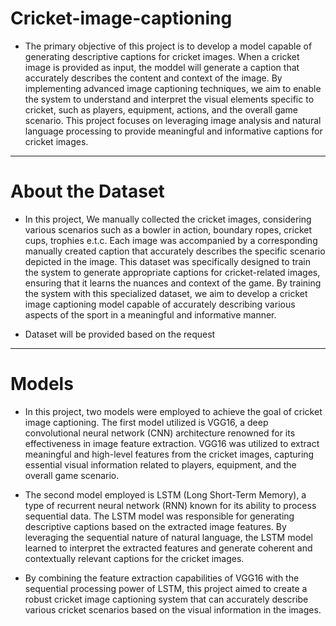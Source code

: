# Cricket-image-captioning
* The primary objective of this project is to develop a model capable of generating descriptive captions for cricket images. When a cricket image is provided as input, the moddel will generate a caption that accurately describes the content and context of the image. By implementing advanced image captioning techniques, we aim to enable the system to understand and interpret the visual elements specific to cricket, such as players, equipment, actions, and the overall game scenario. This project focuses on leveraging image analysis and natural language processing to provide meaningful and informative captions for cricket images.
***

# About the Dataset
* In this project, We manually collected the cricket images, considering various scenarios such as a bowler in action, boundary ropes, cricket cups, trophies e.t.c. Each image was accompanied by a corresponding manually created caption that accurately describes the specific scenario depicted in the image. This dataset was specifically designed to train the system to generate appropriate captions for cricket-related images, ensuring that it learns the nuances and context of the game. By training the system with this specialized dataset, we aim to develop a cricket image captioning model capable of accurately describing various aspects of the sport in a meaningful and informative manner.

* Dataset will be provided based on the request
***

# Models
* In this project, two models were employed to achieve the goal of cricket image captioning. The first model utilized is VGG16, a deep convolutional neural network (CNN) architecture renowned for its effectiveness in image feature extraction. VGG16 was utilized to extract meaningful and high-level features from the cricket images, capturing essential visual information related to players, equipment, and the overall game scenario.

* The second model employed is LSTM (Long Short-Term Memory), a type of recurrent neural network (RNN) known for its ability to process sequential data. The LSTM model was responsible for generating descriptive captions based on the extracted image features. By leveraging the sequential nature of natural language, the LSTM model learned to interpret the extracted features and generate coherent and contextually relevant captions for the cricket images.

* By combining the feature extraction capabilities of VGG16 with the sequential processing power of LSTM, this project aimed to create a robust cricket image captioning system that can accurately describe various cricket scenarios based on the visual information in the images.

